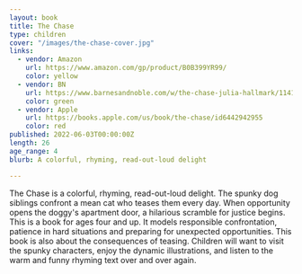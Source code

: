 ```yaml
---
layout: book
title: The Chase
type: children
cover: "/images/the-chase-cover.jpg"
links:
  - vendor: Amazon
    url: https://www.amazon.com/gp/product/B0B399YR99/
    color: yellow
  - vendor: BN
    url: https://www.barnesandnoble.com/w/the-chase-julia-hallmark/1141546327?ean=9781685700775
    color: green
  - vendor: Apple
    url: https://books.apple.com/us/book/the-chase/id6442942955
    color: red
published: 2022-06-03T00:00:00Z
length: 26
age_range: 4
blurb: A colorful, rhyming, read-out-loud delight

---
```

The Chase is a colorful, rhyming, read-out-loud delight. The spunky dog siblings confront a mean cat who teases them every day. When opportunity opens the doggy's apartment door, a hilarious scramble for justice begins. This is a book for ages four and up. It models responsible confrontation, patience in hard situations and preparing for unexpected opportunities. This book is also about the consequences of teasing. Children will want to visit the spunky characters, enjoy the dynamic illustrations, and listen to the warm and funny rhyming text over and over again.
